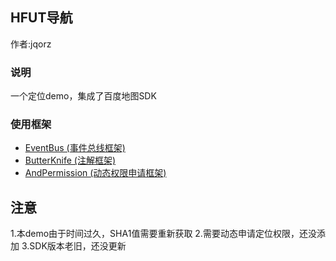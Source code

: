 ## HFUT导航

作者:jqorz

### 说明
一个定位demo，集成了百度地图SDK

### 使用框架
- [EventBus (事件总线框架)](https://www.baidu.com/s?tn=mswin_oem_dg&ie=utf-16&word=eventbus)
- [ButterKnife (注解框架)](http://jakewharton.github.io/butterknife/)
- [AndPermission (动态权限申请框架)](https://github.com/yanzhenjie/AndPermission/blob/master/README-CN.md)

## 注意
1.本demo由于时间过久，SHA1值需要重新获取
2.需要动态申请定位权限，还没添加
3.SDK版本老旧，还没更新
